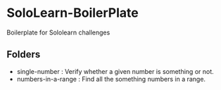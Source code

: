 # SoloLearn-BoilerPlate

Boilerplate for Sololearn challenges

## Folders

* single-number : Verify whether a given number is something or not.
* numbers-in-a-range : Find all the something numbers in a range.
